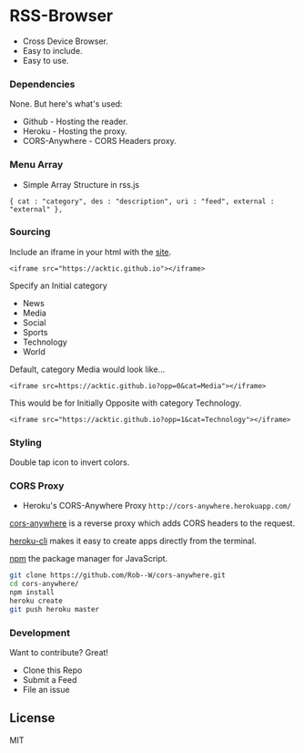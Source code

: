 # RSS-Browser

  - Cross Device Browser.
  - Easy to include.
  - Easy to use.


### Dependencies

None. But here's what's used:

* Github - Hosting the reader.
* Heroku - Hosting the proxy.
* CORS-Anywhere - CORS Headers proxy.

### Menu Array

* Simple Array Structure in rss.js

`{ cat : "category", des : "description", uri : "feed", external : "external" },`

### Sourcing

Include an iframe in your html with the [site](https://acktic.github.io).

`<iframe src="https://acktic.github.io"></iframe>`

Specify an Initial category

* News
* Media
* Social
* Sports
* Technology
* World

Default, category Media would look like...

`<iframe src=https://acktic.github.io?opp=0&cat=Media"></iframe>`

This would be for Initially Opposite with category Technology.

`<iframe src="https://acktic.github.io?opp=1&cat=Technology"></iframe>`

### Styling

Double tap icon to invert colors.
 
### CORS Proxy

- Heroku's CORS-Anywhere Proxy
`http://cors-anywhere.herokuapp.com/`

[cors-anywhere](https://github.com/Rob--W/cors-anywhere) is a reverse proxy which adds CORS headers to the request.

[heroku-cli](https://github.com/heroku/cli) makes it easy to create apps directly from the terminal.

[npm](https://github.com/npm/cli) the package manager for JavaScript.

```sh
git clone https://github.com/Rob--W/cors-anywhere.git
cd cors-anywhere/
npm install
heroku create
git push heroku master
```

### Development

Want to contribute? Great!
- Clone this Repo
- Submit a Feed
- File an issue

License
----

MIT
